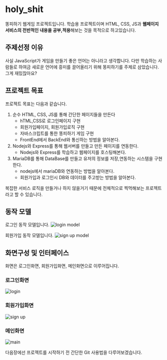 # holy_shit

똥피하기 웹게임 프로젝트입니다. 학습용 프로젝트이며 HTML, CSS, JS과 **웹페이지 서비스의 전반적인 내용을 공부,적용**해보는 것을 목적으로 하고있습니다.

## 주제선정 이유

사실 JavaScript가 게임을 만들기 좋은 언어는 아니라고 생각합니다. 다만 학습하는 사람들로 하여금 새로운 언어에 흥미를 끌어올리기 위해 똥피하기를 주제로 삼았습니다. 그게 재밌잖아요?

## 프로젝트 목표

프로젝트 목표는 다음과 같습니다.

1. 순수 HTML, CSS, JS를 통해 간단한 페이지들을 만든다
    - hTML,CSS로 로그인페이지 구현
    - 회원가입페이지, 회원가입로직 구현
    - 자바스크립트를 통한 똥피하기 게임 구현
    - FrontEnd에서 BackEnd와 통신하는 방법을 알아본다.
2. Nodejs와 Express를 통해 웹서버를 만들고 만든 페이지를 연동한다.
    - Nodejs와 Express를 학습하고 웹페이지를 호스팅해본다.
3. MariaDB를 통해 DataBase를 만들고 유저의 정보를 저장,연동하는 시스템을 구현한다.
    - nodejs에서 mariaDB와 연동하는 방법을 알아본다.
    - 회원가입과 로그인시 DB와 데이터를 주고받는 방법을 알아본다.

복잡한 서비스 로직을 만들거나 하지 않을거기 때문에 전체적으로 찍먹해보는 프로젝트라고 할 수 있습니다.

## 동작 모델
로그인 동작 모델입니다.
![login model](../images/login.png)

회원가입 동작 모델입니다.
![sign up model](../images/sign-up.png)

## 화면구성 및 인터페이스

화면은 로그인화면, 회원가입화면, 메인화면으로 이루어집니다.

### 로그인화면
![login](../images/로그인화면.png)

### 회원가입화면
![sign up](../images/회원가입화면.png)

### 메인화면
![main](../images/메인화면.png)

다음장에선 프로젝트를 시작하기 전 간단한 Git 사용법을 다루어보겠습니다.